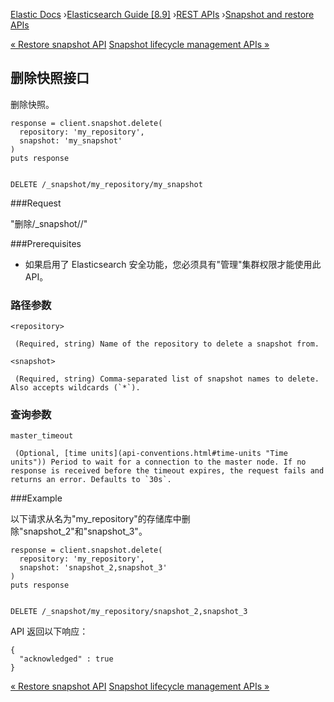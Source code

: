 

[Elastic Docs](/guide/) ›[Elasticsearch Guide [8.9]](index.md) ›[REST
APIs](rest-apis.md) ›[Snapshot and restore APIs](snapshot-restore-apis.md)

[« Restore snapshot API](restore-snapshot-api.md) [Snapshot lifecycle
management APIs »](snapshot-lifecycle-management-api.md)

## 删除快照接口

删除快照。

    
    
    response = client.snapshot.delete(
      repository: 'my_repository',
      snapshot: 'my_snapshot'
    )
    puts response
    
    
    DELETE /_snapshot/my_repository/my_snapshot

###Request

"删除/_snapshot/<repository><snapshot>/"

###Prerequisites

* 如果启用了 Elasticsearch 安全功能，您必须具有"管理"集群权限才能使用此 API。

### 路径参数

`<repository>`

     (Required, string) Name of the repository to delete a snapshot from. 
`<snapshot>`

     (Required, string) Comma-separated list of snapshot names to delete. Also accepts wildcards (`*`). 

### 查询参数

`master_timeout`

     (Optional, [time units](api-conventions.html#time-units "Time units")) Period to wait for a connection to the master node. If no response is received before the timeout expires, the request fails and returns an error. Defaults to `30s`. 

###Example

以下请求从名为"my_repository"的存储库中删除"snapshot_2"和"snapshot_3"。

    
    
    response = client.snapshot.delete(
      repository: 'my_repository',
      snapshot: 'snapshot_2,snapshot_3'
    )
    puts response
    
    
    DELETE /_snapshot/my_repository/snapshot_2,snapshot_3

API 返回以下响应：

    
    
    {
      "acknowledged" : true
    }

[« Restore snapshot API](restore-snapshot-api.md) [Snapshot lifecycle
management APIs »](snapshot-lifecycle-management-api.md)
